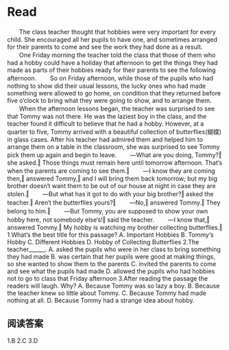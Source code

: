 # Read

　　The class teacher thought that hobbies were very important for every child. She encouraged all her pupils to have one, and sometimes arranged for their parents to come and see the work they had done as a result.
　　One Friday morning the teacher told the class that those of them who had a hobby could have a holiday that afternoon to get the things they had made as parts of their hobbies ready for their parents to see the following afternoon.
　　So on Friday afternoon, while those of the pupils who had nothing to show did their usual lessons, the lucky ones who had made something were allowed to go home, on condition that they returned before five o‘clock to bring what they were going to show, and to arrange them.
　　When the afternoon lessons began, the teacher was surprised to see that Tommy was not there. He was the laziest boy in the class, and the teacher found it difficult to believe that he had a hobby. However, at a quarter to five, Tommy arrived with a beautiful collection of butterflies(蝴蝶) in glass cases. After his teacher had admired them and helped him to arrange them on a table in the classroom, she was surprised to see Tommy pick them up again and begin to leave.
　　―What are you doing, Tommy?‖ she asked.‖ Those things must remain here until tomorrow afternoon. That‘s when the parents are coming to see them.‖
　　―I know they are coming then,‖ answered Tommy,‖ and I will bring them back tomorrow; but my big brother doesn‘t want them to be out of our house at night in case they are stolen.‖
　　―But what has it got to do with your big brother?‖ asked the teacher.‖ Aren‘t the butterflies yours?‖
　　―No,‖ answered Tommy.‖ They belong to him.‖
　　―But Tommy, you are supposed to show your own hobby here, not somebody else‘s!‖ said the teacher.
　　―I know that,‖ answered Tommy.‖ My hobby is watching my brother collecting butterflies.‖
1.What‘s the best title for this passage?
A. Important Hobbies B. Tommy‘s Hobby
C. Different Hobbies D. Hobby of Collecting Butterflies
2.The teacher______.
A. asked the pupils who were in her class to bring something they had made
B. was certain that her pupils were good at making things, so she wanted to show them to the parents
C. invited the parents to come and see what the pupils had made
D. allowed the pupils who had hobbies not to go to class that Friday afternoon
3.After reading the passage the readers will laugh. Why?
A. Because Tommy was so lazy a boy.
B. Because the teacher knew so little about Tommy. C. Because Tommy had made nothing at all.
D. Because Tommy had a strange idea about hobby.
## 阅读答案
1.B
2.C
3.D
